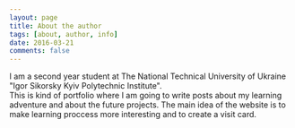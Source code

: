 ```yaml
---
layout: page
title: About the author
tags: [about, author, info]
date: 2016-03-21
comments: false
---
```

    
I am a second year student at The National Technical University of Ukraine "Igor Sikorsky Kyiv Polytechnic Institute".\
This is kind of portfolio where I am going to write posts about my learning adventure and about the future projects.
The main idea of the website is to make learning proccess more interesting and to create a visit card.